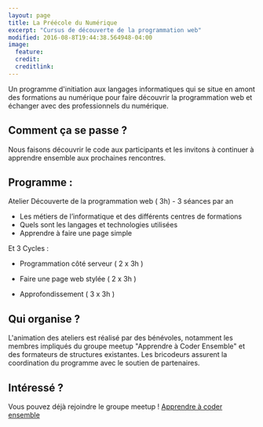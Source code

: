 ```yaml
---
layout: page
title: La Préécole du Numérique
excerpt: "Cursus de découverte de la programmation web"
modified: 2016-08-8T19:44:38.564948-04:00
image:
  feature:
  credit:
  creditlink:
---
```





Un programme d'initiation aux langages informatiques qui se situe en amont des formations au numérique pour faire découvrir la programmation web et échanger avec des professionnels du numérique.


## Comment ça se passe ?

Nous faisons découvrir le code aux participants et les invitons à continuer à apprendre ensemble aux prochaines rencontres.

## Programme :

Atelier Découverte de la programmation web ( 3h) - 3 séances par an

-    Les métiers de l’informatique et des différents centres de formations
-    Quels sont les langages et technologies utilisées
-    Apprendre à faire une page simple

Et 3 Cycles :

- Programmation côté serveur ( 2 x 3h )

- Faire une page web stylée ( 2 x 3h )

- Approfondissement ( 3 x 3h )

## Qui organise ?

L'animation des ateliers est réalisé par des bénévoles, notamment les membres impliqués du groupe meetup "Apprendre à Coder Ensemble" et des formateurs de structures existantes. Les bricodeurs assurent la coordination du programme avec le soutien de partenaires.

## Intéressé ?

Vous pouvez déjà rejoindre le groupe meetup ! [Apprendre à coder ensemble](http://bit.ly/2uu7YW5)
